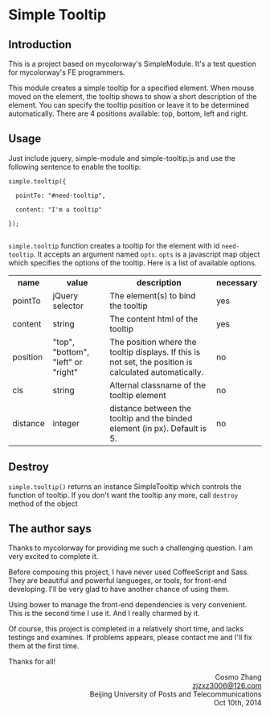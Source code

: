 <h1>Simple Tooltip</h1>
<h2>Introduction</h2>
<p>
This is a project based on mycolorway's SimpleModule. It's a test question for mycolorway's FE programmers.
</p>
<p>
This module creates a simple tooltip for a specified element. When mouse moved on the element, the tooltip shows to show a short description of the element. You can specify the tooltip position or leave it to be determined automatically. There are 4 positions available: top, bottom, left and right.
</p>
<h2>Usage</h2>
<p>
Just include jquery, simple-module and simple-tooltip.js and use the following sentence to enable the tooltip:<br/>
<code>
simple.tooltip({<br/>
&nbsp;&nbsp;pointTo: "#need-tooltip",<br/>
&nbsp;&nbsp;content: "I'm a tooltip"<br/>
});<br/>
</code>
<p>
</p>
<code>simple.tooltip</code> function creates a tooltip for the element with id <code>need-tooltip</code>. It accepts an argument named <code>opts</code>. <code>opts</code> is a javascript map object which specifies the options of the tooltip. Here is a list of available options.
</p>
<p>
<table>
	<tr>
		<th>name</th>
		<th>value</th>
		<th>description</th>
		<th>necessary</th>
	</tr>
	<tr>
		<td>
			pointTo
		</td>
		<td>
			jQuery selector
		</td>
		<td>
			The element(s) to bind the tooltip
		</td>
		<td>
			yes
		</td>
	</tr>
	<tr>
		<td>
			content
		</td>
		<td>
			string
		</td>
		<td>
			The content html of the tooltip
		</td>
		<td>
			yes
		</td>
	</tr>
	<tr>
		<td>
			position
		</td>
		<td>
			"top", "bottom", "left" or "right"
		</td>
		<td>
			The position where the tooltip displays. If this is not set, the position is calculated automatically.
		</td>
		<td>
			no
		</td>
	</tr>
	<tr>
		<td>
			cls
		</td>
		<td>
			string
		</td>
		<td>
			Alternal classname of the tooltip element
		</td>
		<td>
			no
		</td>
	</tr>
	<tr>
		<td>
			distance
		</td>
		<td>
			integer
		</td>
		<td>
			distance between the tooltip and the binded element (in px). Default is 5.
		</td>
		<td>
			no
		</td>
	</tr>
</table>
</p>
<h2>Destroy</h2>
<p><code>simple.tooltip()</code> returns an instance SimpleTooltip which controls the function of tooltip. If you don't want the tooltip any more, call <code>destroy</code> method of the object</p>
<h2>The author says</h2>
<p>
Thanks to mycolorway for providing me such a challenging question. I am very excited to complete it.
</p>
<p>
Before composing this project, I have never used CoffeeScript and Sass. They are beautiful and powerful langueges, or tools, for front-end developing. I'll be very glad to have another chance of using them.
</p>
<p>
Using bower to manage the front-end dependencies is very convenient. This is the second time I use it. And I really charmed by it.
</p>
<p>
Of course, this project is completed in a relatively short time, and lacks testings and examines. If problems appears, please contact me and I'll fix them at the first time.
</p>
<p>
Thanks for all!
</p>
<p style="text-align:right;">
Cosmo Zhang<br/>
<a href="mailto:zjzxz3006@126.com">zjzxz3006@126.com</a><br/>
Beijing University of Posts and Telecommunications<br/>
Oct 10th, 2014<br/>
</p>
